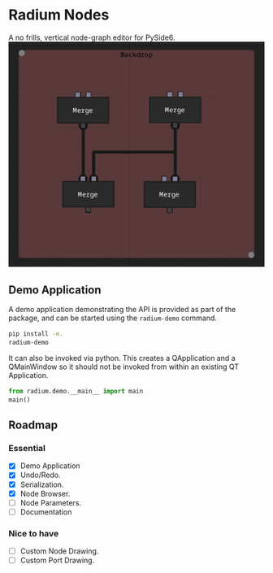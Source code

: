# Radium Nodes

A no frills, vertical node-graph editor for PySide6.
![img](img/example.png)

## Demo Application

A demo application demonstrating the API is provided as part of the package, and can be started using the `radium-demo`
command.

```bash
pip install -e.
radium-demo
```

It can also be invoked via python. This creates a QApplication and a QMainWindow so it should not be invoked from within
an existing QT Application.

```python
from radium.demo.__main__ import main
main()
```

## Roadmap

### Essential

- [X] Demo Application
- [X] Undo/Redo.
- [X] Serialization.
- [X] Node Browser.
- [ ] Node Parameters.
- [ ] Documentation

### Nice to have

- [ ] Custom Node Drawing.
- [ ] Custom Port Drawing.
